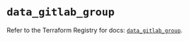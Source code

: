 # `data_gitlab_group`

Refer to the Terraform Registry for docs: [`data_gitlab_group`](https://registry.terraform.io/providers/gitlabhq/gitlab/17.4.0/docs/data-sources/group).
